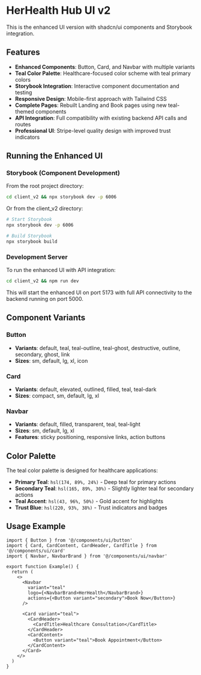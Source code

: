 # HerHealth Hub UI v2

This is the enhanced UI version with shadcn/ui components and Storybook integration.

## Features

- **Enhanced Components**: Button, Card, and Navbar with multiple variants
- **Teal Color Palette**: Healthcare-focused color scheme with teal primary colors  
- **Storybook Integration**: Interactive component documentation and testing
- **Responsive Design**: Mobile-first approach with Tailwind CSS
- **Complete Pages**: Rebuilt Landing and Book pages using new teal-themed components
- **API Integration**: Full compatibility with existing backend API calls and routes
- **Professional UI**: Stripe-level quality design with improved trust indicators

## Running the Enhanced UI

### Storybook (Component Development)

From the root project directory:
```bash
cd client_v2 && npx storybook dev -p 6006
```

Or from the client_v2 directory:
```bash
# Start Storybook
npx storybook dev -p 6006

# Build Storybook
npx storybook build
```

### Development Server

To run the enhanced UI with API integration:
```bash
cd client_v2 && npm run dev
```

This will start the enhanced UI on port 5173 with full API connectivity to the backend running on port 5000.

## Component Variants

### Button
- **Variants**: default, teal, teal-outline, teal-ghost, destructive, outline, secondary, ghost, link
- **Sizes**: sm, default, lg, xl, icon

### Card
- **Variants**: default, elevated, outlined, filled, teal, teal-dark
- **Sizes**: compact, sm, default, lg, xl

### Navbar
- **Variants**: default, filled, transparent, teal, teal-light
- **Sizes**: sm, default, lg, xl
- **Features**: sticky positioning, responsive links, action buttons

## Color Palette

The teal color palette is designed for healthcare applications:

- **Primary Teal**: `hsl(174, 89%, 24%)` - Deep teal for primary actions
- **Secondary Teal**: `hsl(165, 89%, 30%)` - Slightly lighter teal for secondary actions
- **Teal Accent**: `hsl(43, 96%, 50%)` - Gold accent for highlights
- **Trust Blue**: `hsl(220, 93%, 38%)` - Trust indicators and badges

## Usage Example

```tsx
import { Button } from '@/components/ui/button'
import { Card, CardContent, CardHeader, CardTitle } from '@/components/ui/card'
import { Navbar, NavbarBrand } from '@/components/ui/navbar'

export function Example() {
  return (
    <>
      <Navbar
        variant="teal"
        logo={<NavbarBrand>HerHealth</NavbarBrand>}
        actions={<Button variant="secondary">Book Now</Button>}
      />
      
      <Card variant="teal">
        <CardHeader>
          <CardTitle>Healthcare Consultation</CardTitle>
        </CardHeader>
        <CardContent>
          <Button variant="teal">Book Appointment</Button>
        </CardContent>
      </Card>
    </>
  )
}
```